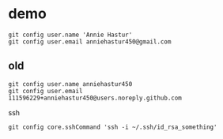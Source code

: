 # demo

```
git config user.name 'Annie Hastur'
git config user.email anniehastur450@gmail.com
```

old
---
```
git config user.name anniehastur450
git config user.email 111596229+anniehastur450@users.noreply.github.com
```

ssh
```
git config core.sshCommand 'ssh -i ~/.ssh/id_rsa_something'
```
